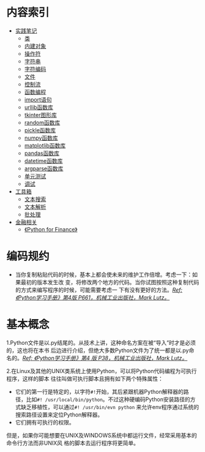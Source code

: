 # 内容索引

- [实践笔记]()
  - [类]()
  - [内建对象]()
  - [操作符]()
  - [字符串]()
  - [字符编码](./notes/char_encoding)
  - [文件]()
  - [控制流]()
  - [函数编程]()
  - [import语句]()
  - [urllib函数库]()
  - [tkinter图形库]()
  - [random函数库]()
  - [pickle函数库]()
  - [numpy函数库]()
  - [matplotlib函数库]()
  - [pandas函数库]()
  - [datetime函数库]()
  - [argparse函数库]()
  - [单元测试]()
  - [调试]()
- [工具箱]()
  - [文本搜索]()
  - [文本解析]()
  - [批处理]()
- [金融相关]()
  - [《Python for Finance》]()

# 编码规约

- 当你复制粘贴代码的时候，基本上都会使未来的维护工作倍增。考虑一下：如果最初的版本发生改
变，将修改两个地方的代码。当你试图按照这种复制代码的方式来编写程序的时候，可能需要考虑一
下有没有更好的方法。[*Ref: 《Python学习手册》第4版 P661，机械工业出版社，Mark Lutz。*]()

# 基本概念

1.Python文件是以.py结尾的。从技术上讲，这种命名方案在被“导入”时才是必须的，这也将在本书
后边进行介绍，但绝大多数Python文件为了统一都是以.py命名的。[*Ref: 《Python学习手册》第4
版 P38，机械工业出版社，Mark Lutz。*]()

2.在Linux及其他的UNIX类系统上使用Python，可以将Python代码编程为可执行程序，这样的脚本
往往叫做可执行脚本且拥有如下两个特殊属性：

- 它们的第一行是特定的，以字符`#!`开始，其后紧跟机器Python解释器的路径，比如`#! /usr/local/bin/python`。不过这种硬编码Python安装路径的方式缺乏移植性，可以通过`#! /usr/bin/evn python`
来允许env程序通过系统的搜索路径设置来定位Python解释器。
- 它们拥有可执行的权限。

但是，如果你可能想要在UNIX及WINDOWS系统中都运行文件，经常采用基本的命令行方法而非UNIX风
格的脚本去运行程序将更简单。
